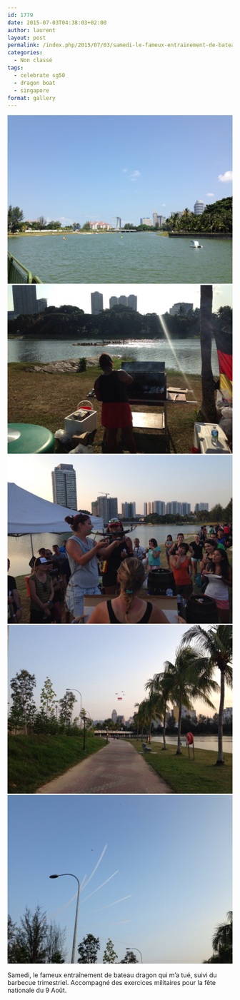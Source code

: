 ```yaml
---
id: 1779
date: 2015-07-03T04:38:03+02:00
author: laurent
layout: post
permalink: /index.php/2015/07/03/samedi-le-fameux-entrainement-de-bateau-dragon/
categories:
  - Non classé
tags:
  - celebrate sg50
  - dragon boat
  - singapore
format: gallery
---
```

<img src="/images/2015/07/tumblr_nqwa7fqrBp1uuvt0bo1_1280.jpg" />
<img src="/images/2015/07/tumblr_nqwa7fqrBp1uuvt0bo2_1280.jpg" />
<img src="/images/2015/07/tumblr_nqwa7fqrBp1uuvt0bo3_1280.jpg" />
<img src="/images/2015/07/tumblr_nqwa7fqrBp1uuvt0bo4_1280.jpg" />
<img src="/images/2015/07/tumblr_nqwa7fqrBp1uuvt0bo5_1280.jpg" />

Samedi, le fameux entraînement de bateau dragon qui m&rsquo;a tué, suivi du barbecue trimestriel. Accompagné des exercices militaires pour la fête nationale du 9 Août.